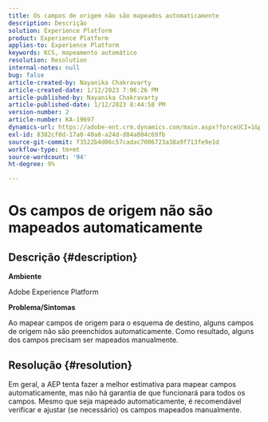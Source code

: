 ```yaml
---
title: Os campos de origem não são mapeados automaticamente
description: Descrição
solution: Experience Platform
product: Experience Platform
applies-to: Experience Platform
keywords: KCS, mapeamento automático
resolution: Resolution
internal-notes: null
bug: false
article-created-by: Nayanika Chakravarty
article-created-date: 1/12/2023 7:06:26 PM
article-published-by: Nayanika Chakravarty
article-published-date: 1/12/2023 8:44:58 PM
version-number: 2
article-number: KA-19697
dynamics-url: https://adobe-ent.crm.dynamics.com/main.aspx?forceUCI=1&pagetype=entityrecord&etn=knowledgearticle&id=ac2ee131-ac92-ed11-aad1-6045bd006c82
exl-id: 8382cf0d-17a0-40a8-a24d-d84a004c69fb
source-git-commit: f3522b4d06c57cadac7006723a38a9f713fe9e1d
workflow-type: tm+mt
source-wordcount: '94'
ht-degree: 9%

---
```


# Os campos de origem não são mapeados automaticamente

## Descrição {#description}


<b>Ambiente</b>

Adobe Experience Platform

<b>Problema/Sintomas</b>

Ao mapear campos de origem para o esquema de destino, alguns campos de origem não são preenchidos automaticamente. Como resultado, alguns dos campos precisam ser mapeados manualmente.


## Resolução {#resolution}


Em geral, a AEP tenta fazer a melhor estimativa para mapear campos automaticamente, mas não há garantia de que funcionará para todos os campos. Mesmo que seja mapeado automaticamente, é recomendável verificar e ajustar (se necessário) os campos mapeados manualmente.
